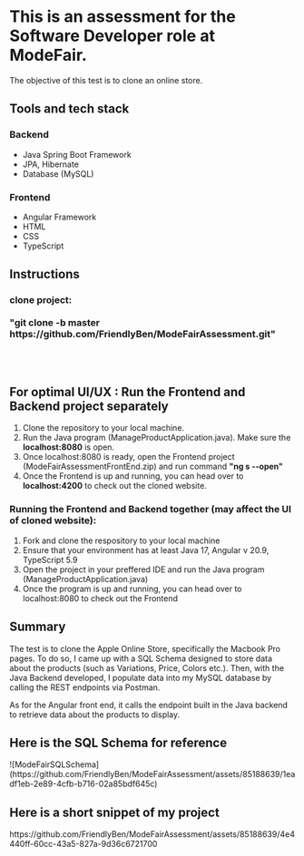 <h1>
  This is an assessment for the Software Developer role at ModeFair.
</h1>

<p>
  The objective of this test is to clone an online store.
</p>

<h2>
  Tools and tech stack
</h2>
  <h3>
    Backend
  </h3>
  <ul>
  <li>Java Spring Boot Framework</li>
  <li>JPA, Hibernate</li>
  <li>Database (MySQL)</li>    
  </ul>
  <h3>
    Frontend
  </h3>
  <ul>
    <li>Angular Framework</li>
    <li>HTML</li>
    <li>CSS</li>
    <li>TypeScript</li>
  </ul>
<h2>Instructions</h2>
<h3>clone project:<br> <br> "git clone -b master https://github.com/FriendlyBen/ModeFairAssessment.git"</h3>
<br><br>
<h2>For optimal UI/UX : Run the Frontend and Backend project separately </h2>
<ol>
  <li>
    Clone the repository to your local machine.
  </li>
    <li>
    Run the Java program (ManageProductApplication.java). Make sure the <b>localhost:8080</b> is open.
  </li>
  <li>
    Once localhost:8080 is ready, open the Frontend project (ModeFairAssessmentFrontEnd.zip) and run command <b>"ng s --open"</b>
  </li>
  <li>
    Once the Frontend is up and running, you can head over to <b>localhost:4200</b> to check out the cloned website.
  </li>
</ol>
<h3>Running the Frontend and Backend together (may affect the UI of cloned website): </h3>
<ol>
  <li>Fork and clone the respository to your local machine</li>
  <li>Ensure that your environment has at least Java 17, Angular v 20.9, TypeScript 5.9</li>
  <li>Open the project in your preffered IDE and run the Java program (ManageProductApplication.java)</li>
  <li>Once the program is up and running, you can head over to localhost:8080 to check out the Frontend</li>
</ol>
<h2>Summary</h2>
<p>The test is to clone the Apple Online Store, specifically the Macbook Pro pages. To do so, I came up with a SQL Schema designed to store data about the products (such as Variations, Price, Colors etc.). 
  Then, with the Java Backend developed, I populate data into my MySQL database by calling the REST endpoints via Postman.</p>
  <p>
    As for the Angular front end, it calls the endpoint built in the Java backend to retrieve data about the products to display.
  </p>

  <h2>Here is the SQL Schema for reference</h2>
  ![ModeFairSQLSchema](https://github.com/FriendlyBen/ModeFairAssessment/assets/85188639/1eadf1eb-2e89-4cfb-b716-02a85bdf645c)

<h2>Here is a short snippet of my project</h2>
https://github.com/FriendlyBen/ModeFairAssessment/assets/85188639/4e4440ff-60cc-43a5-827a-9d36c6721700

